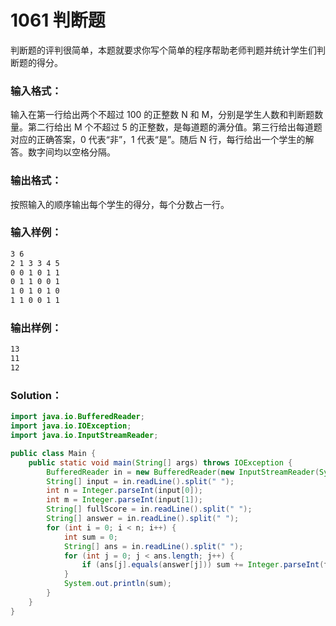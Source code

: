 # 1061 判断题

判断题的评判很简单，本题就要求你写个简单的程序帮助老师判题并统计学生们判断题的得分。

### 输入格式：

输入在第一行给出两个不超过 100 的正整数 N 和 M，分别是学生人数和判断题数量。第二行给出 M 个不超过 5 的正整数，是每道题的满分值。第三行给出每道题对应的正确答案，0 代表“非”，1 代表“是”。随后 N 行，每行给出一个学生的解答。数字间均以空格分隔。

### 输出格式：

按照输入的顺序输出每个学生的得分，每个分数占一行。

### 输入样例：

```tex
3 6
2 1 3 3 4 5
0 0 1 0 1 1
0 1 1 0 0 1
1 0 1 0 1 0
1 1 0 0 1 1
```

### 输出样例：

```tex
13
11
12
```

### Solution：

```java
import java.io.BufferedReader;
import java.io.IOException;
import java.io.InputStreamReader;

public class Main {
    public static void main(String[] args) throws IOException {
        BufferedReader in = new BufferedReader(new InputStreamReader(System.in));
        String[] input = in.readLine().split(" ");
        int n = Integer.parseInt(input[0]);
        int m = Integer.parseInt(input[1]);
        String[] fullScore = in.readLine().split(" ");
        String[] answer = in.readLine().split(" ");
        for (int i = 0; i < n; i++) {
            int sum = 0;
            String[] ans = in.readLine().split(" ");
            for (int j = 0; j < ans.length; j++) {
                if (ans[j].equals(answer[j])) sum += Integer.parseInt(fullScore[j]);
            }
            System.out.println(sum);
        }
    }
}
```
